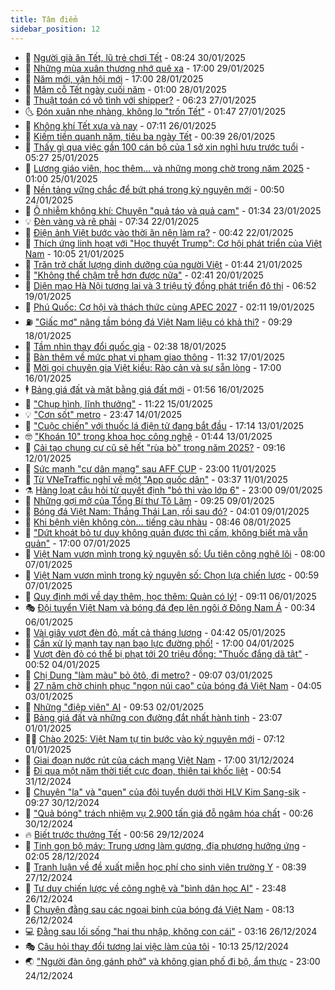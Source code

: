 ```yaml
---
title: Tâm điểm
sidebar_position: 12
---
```


<!-- dantri-tam-diem:START -->
- 🚦 [Người già ăn Tết, lũ trẻ chơi Tết](https://dantri.com.vn/tam-diem/nguoi-gia-an-tet-lu-tre-choi-tet-20250130145417969.htm) - 08:24 30/01/2025
- 🫶 [Những mùa xuân thương nhớ quê xa](https://dantri.com.vn/tam-diem/nhung-mua-xuan-thuong-nho-que-xa-20250127213958027.htm) - 17:00 29/01/2025
- 🦏 [Năm mới, vận hội mới](https://dantri.com.vn/tam-diem/nam-moi-van-hoi-moi-20250127183028356.htm) - 17:00 28/01/2025
- 🧰 [Mâm cỗ Tết ngày cuối năm](https://dantri.com.vn/tam-diem/mam-co-tet-ngay-cuoi-nam-20250127212718156.htm) - 01:00 28/01/2025
- 🙉 [Thuật toán có vô tình với shipper?](https://dantri.com.vn/tam-diem/thuat-toan-co-vo-tinh-voi-shipper-20250127124854425.htm) - 06:23 27/01/2025
- 🌜 [Đón xuân nhẹ nhàng, không lo &quot;trốn Tết&quot;](https://dantri.com.vn/tam-diem/don-xuan-nhe-nhang-khong-lo-tron-tet-20250126082430223.htm) - 01:47 27/01/2025
- 🤔 [Không khí Tết xưa và nay](https://dantri.com.vn/tam-diem/khong-khi-tet-xua-va-nay-20250126141144267.htm) - 07:11 26/01/2025
- 🤩 [Kiếm tiền quanh năm, tiêu ba ngày Tết](https://dantri.com.vn/tam-diem/kiem-tien-quanh-nam-tieu-ba-ngay-tet-20250126073936579.htm) - 00:39 26/01/2025
- 🦅 [Thấy gì qua việc gần 100 cán bộ của 1 sở xin nghỉ hưu trước tuổi](https://dantri.com.vn/tam-diem/thay-gi-qua-viec-gan-100-can-bo-cua-1-so-xin-nghi-huu-truoc-tuoi-20250125082855113.htm) - 05:27 25/01/2025
- 💫 [Lương giáo viên, học thêm… và những mong chờ trong năm 2025](https://dantri.com.vn/tam-diem/luong-giao-vien-hoc-them-va-nhung-mong-cho-trong-nam-2025-20250122102051116.htm) - 01:00 25/01/2025
- 🤗 [Nền tảng vững chắc để bứt phá trong kỷ nguyên mới](https://dantri.com.vn/tam-diem/nen-tang-vung-chac-de-but-pha-trong-ky-nguyen-moi-20250123221403459.htm) - 00:50 24/01/2025
- 🫶 [Ô nhiễm không khí: Chuyện &quot;quả táo và quả cam&quot;](https://dantri.com.vn/tam-diem/o-nhiem-khong-khi-chuyen-qua-tao-va-qua-cam-20250123083355941.htm) - 01:34 23/01/2025
- 💡 [Đèn vàng và rẽ phải](https://dantri.com.vn/tam-diem/den-vang-va-re-phai-20250122130253092.htm) - 07:34 22/01/2025
- 🌮 [Điện ảnh Việt bước vào thời ăn nên làm ra?](https://dantri.com.vn/tam-diem/dien-anh-viet-buoc-vao-thoi-an-nen-lam-ra-20250122073443652.htm) - 00:42 22/01/2025
- 🌊 [Thích ứng linh hoạt với &quot;Học thuyết Trump&quot;: Cơ hội phát triển của Việt Nam](https://dantri.com.vn/tam-diem/thich-ung-linh-hoat-voi-hoc-thuyet-trump-co-hoi-phat-trien-cua-viet-nam-20250121165413413.htm) - 10:05 21/01/2025
- 👹 [Trăn trở chất lượng dinh dưỡng của người Việt](https://dantri.com.vn/tam-diem/tran-tro-chat-luong-dinh-duong-cua-nguoi-viet-20250120222644873.htm) - 01:44 21/01/2025
- 🤩 [&quot;Không thể chậm trễ hơn được nữa&quot;](https://dantri.com.vn/tam-diem/khong-the-cham-tre-hon-duoc-nua-20250119235425832.htm) - 02:41 20/01/2025
- 💄 [Diện mạo Hà Nội tương lai và 3 triệu tỷ đồng phát triển đô thị](https://dantri.com.vn/tam-diem/dien-mao-ha-noi-tuong-lai-va-3-trieu-ty-dong-phat-trien-do-thi-20250119084841032.htm) - 06:52 19/01/2025
- 🦣 [Phú Quốc: Cơ hội và thách thức cùng APEC 2027](https://dantri.com.vn/tam-diem/phu-quoc-co-hoi-va-thach-thuc-cung-apec-2027-20250119075623004.htm) - 02:11 19/01/2025
- ⛽️ [&quot;Giấc mơ&quot; nâng tầm bóng đá Việt Nam liệu có khả thi?](https://dantri.com.vn/tam-diem/giac-mo-nang-tam-bong-da-viet-nam-lieu-co-kha-thi-20250118153445496.htm) - 09:29 18/01/2025
- 🌁 [Tầm nhìn thay đổi quốc gia](https://dantri.com.vn/tam-diem/tam-nhin-thay-doi-quoc-gia-20250117223425426.htm) - 02:38 18/01/2025
- 🥳 [Bàn thêm về mức phạt vi phạm giao thông](https://dantri.com.vn/tam-diem/ban-them-ve-muc-phat-vi-pham-giao-thong-20250117183053439.htm) - 11:32 17/01/2025
- 🧐 [Mời gọi chuyên gia Việt kiều: Rào cản và sự sẵn lòng](https://dantri.com.vn/tam-diem/moi-goi-chuyen-gia-viet-kieu-rao-can-va-su-san-long-20250116232428767.htm) - 17:00 16/01/2025
- 🕴 [Bảng giá đất và mặt bằng giá đất mới](https://dantri.com.vn/tam-diem/bang-gia-dat-va-mat-bang-gia-dat-moi-20250116085513530.htm) - 01:56 16/01/2025
- 🥳 [&quot;Chụp hình, lĩnh thưởng&quot;](https://dantri.com.vn/tam-diem/chup-hinh-linh-thuong-20250115182141430.htm) - 11:22 15/01/2025
- 💡 [&quot;Cơn sốt&quot; metro](https://dantri.com.vn/tam-diem/con-sot-metro-20250114175957465.htm) - 23:47 14/01/2025
- 🦣 [&quot;Cuộc chiến&quot; với thuốc lá điện tử đang bắt đầu](https://dantri.com.vn/tam-diem/cuoc-chien-voi-thuoc-la-dien-tu-dang-bat-dau-20250113153216395.htm) - 17:14 13/01/2025
- 🤓 [&quot;Khoán 10&quot; trong khoa học công nghệ](https://dantri.com.vn/tam-diem/khoan-10-trong-khoa-hoc-cong-nghe-20250112234855846.htm) - 01:44 13/01/2025
- 🤭 [Cải tạo chung cư cũ sẽ hết &quot;rùa bò&quot; trong năm 2025?](https://dantri.com.vn/tam-diem/cai-tao-chung-cu-cu-se-het-rua-bo-trong-nam-2025-20250111090441441.htm) - 09:16 12/01/2025
- 🌮 [Sức mạnh &quot;cư dân mạng&quot; sau AFF CUP](https://dantri.com.vn/tam-diem/suc-manh-cu-dan-mang-sau-aff-cup-20250112002235052.htm) - 23:00 11/01/2025
- 🗽 [Từ VNeTraffic nghĩ về một &quot;App quốc dân&quot;](https://dantri.com.vn/tam-diem/tu-vnetraffic-nghi-ve-mot-app-quoc-dan-20250111095619444.htm) - 03:37 11/01/2025
- ⚗️ [Hàng loạt câu hỏi từ quyết định &quot;bỏ thi vào lớp 6&quot;](https://dantri.com.vn/tam-diem/hang-loat-cau-hoi-tu-quyet-dinh-bo-thi-vao-lop-6-20250109202553577.htm) - 23:00 09/01/2025
- 🥰 [Những gợi mở của Tổng Bí thư Tô Lâm](https://dantri.com.vn/tam-diem/nhung-goi-mo-cua-tong-bi-thu-to-lam-20250109162539348.htm) - 09:25 09/01/2025
- 🚀 [Bóng đá Việt Nam: Thắng Thái Lan, rồi sau đó?](https://dantri.com.vn/tam-diem/bong-da-viet-nam-thang-thai-lan-roi-sau-do-20250108140516483.htm) - 04:01 09/01/2025
- 🎊 [Khi bệnh viện không còn… tiếng càu nhàu](https://dantri.com.vn/tam-diem/khi-benh-vien-khong-con-tieng-cau-nhau-20250108142327088.htm) - 08:46 08/01/2025
- 🦣 [&quot;Dứt khoát bỏ tư duy không quản được thì cấm, không biết mà vẫn quản&quot;](https://dantri.com.vn/tam-diem/dut-khoat-bo-tu-duy-khong-quan-duoc-thi-cam-khong-biet-ma-van-quan-20250107235720387.htm) - 17:00 07/01/2025
- 🎃 [Việt Nam vươn mình trong kỷ nguyên số: Ưu tiên công nghệ lõi](https://dantri.com.vn/tam-diem/viet-nam-vuon-minh-trong-ky-nguyen-so-uu-tien-cong-nghe-loi-20250107131913964.htm) - 08:00 07/01/2025
- 💂 [Việt Nam vươn mình trong kỷ nguyên số: Chọn lựa chiến lược](https://dantri.com.vn/tam-diem/viet-nam-vuon-minh-trong-ky-nguyen-so-chon-lua-chien-luoc-20250107075909889.htm) - 00:59 07/01/2025
- 🦒 [Quy định mới về dạy thêm, học thêm: Quản có lý!](https://dantri.com.vn/tam-diem/quy-dinh-moi-ve-day-them-hoc-them-quan-co-ly-20250104215122211.htm) - 09:11 06/01/2025
- 🎭 [Đội tuyển Việt Nam và bóng đá đẹp lên ngôi ở Đông Nam Á](https://dantri.com.vn/tam-diem/doi-tuyen-viet-nam-va-bong-da-dep-len-ngoi-o-dong-nam-a-20250106073021096.htm) - 00:34 06/01/2025
- 📝 [Vài giây vượt đèn đỏ, mất cả tháng lương](https://dantri.com.vn/tam-diem/vai-giay-vuot-den-do-mat-ca-thang-luong-20250104214004832.htm) - 04:42 05/01/2025
- 🦄 [Cần xử lý mạnh tay nạn bạo lực đường phố!](https://dantri.com.vn/tam-diem/can-xu-ly-manh-tay-nan-bao-luc-duong-pho-20250104175951746.htm) - 17:00 04/01/2025
- 🚀 [Vượt đèn đỏ có thể bị phạt tới 20 triệu đồng: &quot;Thuốc đắng dã tật&quot;](https://dantri.com.vn/tam-diem/vuot-den-do-co-the-bi-phat-toi-20-trieu-dong-thuoc-dang-da-tat-20250103214739325.htm) - 00:52 04/01/2025
- 💂 [Chị Dung &quot;làm màu&quot; bỏ ôtô, đi metro?](https://dantri.com.vn/tam-diem/chi-dung-lam-mau-bo-oto-di-metro-20250103153651520.htm) - 09:07 03/01/2025
- 👀 [27 năm chờ chinh phục &quot;ngọn núi cao&quot; của bóng đá Việt Nam](https://dantri.com.vn/tam-diem/27-nam-cho-chinh-phuc-ngon-nui-cao-cua-bong-da-viet-nam-20250103105741581.htm) - 04:05 03/01/2025
- 🚦 [Những &quot;điệp viên&quot; AI](https://dantri.com.vn/tam-diem/nhung-diep-vien-ai-20250102140845139.htm) - 09:53 02/01/2025
- 💃 [Bảng giá đất và những con đường đắt nhất hành tinh](https://dantri.com.vn/tam-diem/bang-gia-dat-va-nhung-con-duong-dat-nhat-hanh-tinh-20241231145129405.htm) - 23:07 01/01/2025
- 🧑‍💻 [Chào 2025: Việt Nam tự tin bước vào kỷ nguyên mới](https://dantri.com.vn/tam-diem/chao-2025-viet-nam-tu-tin-buoc-vao-ky-nguyen-moi-20250101095223679.htm) - 07:12 01/01/2025
- 🥰 [Giai đoạn nước rút của cách mạng Việt Nam](https://dantri.com.vn/tam-diem/giai-doan-nuoc-rut-cua-cach-mang-viet-nam-20241231211151393.htm) - 17:00 31/12/2024
- 🥳 [Đi qua một năm thời tiết cực đoan, thiên tai khốc liệt](https://dantri.com.vn/tam-diem/di-qua-mot-nam-thoi-tiet-cuc-doan-thien-tai-khoc-liet-20241231075334430.htm) - 00:54 31/12/2024
- 🥳 [Chuyện &quot;lạ&quot; và &quot;quen&quot; của đội tuyển dưới thời HLV Kim Sang-sik](https://dantri.com.vn/tam-diem/chuyen-la-va-quen-cua-doi-tuyen-duoi-thoi-hlv-kim-sang-sik-20241230151221266.htm) - 09:27 30/12/2024
- 🎉 [&quot;Quả bóng&quot; trách nhiệm vụ 2.900 tấn giá đỗ ngâm hóa chất](https://dantri.com.vn/tam-diem/qua-bong-trach-nhiem-vu-2900-tan-gia-do-ngam-hoa-chat-20241230072039409.htm) - 00:26 30/12/2024
- 🔥 [Biết trước thưởng Tết](https://dantri.com.vn/tam-diem/biet-truoc-thuong-tet-20241229074608148.htm) - 00:56 29/12/2024
- 🥸 [Tinh gọn bộ máy: Trung ương làm gương, địa phương hưởng ứng](https://dantri.com.vn/tam-diem/tinh-gon-bo-may-trung-uong-lam-guong-dia-phuong-huong-ung-20241228082633816.htm) - 02:05 28/12/2024
- 💯 [Tranh luận về đề xuất miễn học phí cho sinh viên trường Y](https://dantri.com.vn/tam-diem/tranh-luan-ve-de-xuat-mien-hoc-phi-cho-sinh-vien-truong-y-20241227144145203.htm) - 08:39 27/12/2024
- 🦏 [Tư duy chiến lược về công nghệ và &quot;bình dân học AI&quot;](https://dantri.com.vn/tam-diem/tu-duy-chien-luoc-ve-cong-nghe-va-binh-dan-hoc-ai-20241227064820975.htm) - 23:48 26/12/2024
- 👹 [Chuyện đằng sau các ngoại binh của bóng đá Việt Nam](https://dantri.com.vn/tam-diem/chuyen-dang-sau-cac-ngoai-binh-cua-bong-da-viet-nam-20241226074822494.htm) - 08:13 26/12/2024
- 💻 [Đằng sau lối sống &quot;hai thu nhập, không con cái&quot;](https://dantri.com.vn/tam-diem/dang-sau-loi-song-hai-thu-nhap-khong-con-cai-20241225223855227.htm) - 03:16 26/12/2024
- 🎭 [Câu hỏi thay đổi tương lai việc làm của tôi](https://dantri.com.vn/tam-diem/cau-hoi-thay-doi-tuong-lai-viec-lam-cua-toi-20241225160351579.htm) - 10:13 25/12/2024
- 🌏 [&quot;Người đàn ông gánh phở&quot; và không gian phố đi bộ, ẩm thực](https://dantri.com.vn/tam-diem/nguoi-dan-ong-ganh-pho-va-khong-gian-pho-di-bo-am-thuc-20241224212834832.htm) - 23:00 24/12/2024<!-- dantri-tam-diem:END -->
